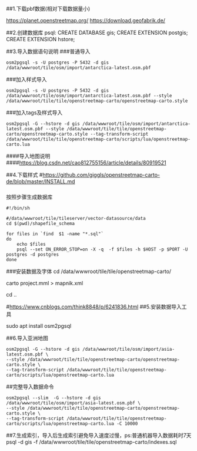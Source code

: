 ##1.下载pbf数据(相对下载数据量小)

https://planet.openstreetmap.org/
https://download.geofabrik.de/


##2.创建数据库
psql:
CREATE DATABASE gis;
CREATE EXTENSION postgis;
CREATE EXTENSION hstore;

##3.导入数据语句说明
###普通导入
```
osm2pgsql -s -U postgres -P 5432 -d gis /data/wwwroot/tile/osm/import/antarctica-latest.osm.pbf
```
###加入样式导入
```
osm2pgsql -s -U postgres -P 5432 -d gis /data/wwwroot/tile/osm/import/antarctica-latest.osm.pbf --style /data/wwwroot/tile/tile/openstreetmap-carto/openstreetmap-carto.style
```
###加入tags及样式导入
```
osm2pgsql -G --hstore -d gis /data/wwwroot/tile/osm/import/antarctica-latest.osm.pbf --style /data/wwwroot/tile/tile/openstreetmap-carto/openstreetmap-carto.style --tag-transform-script /data/wwwroot/tile/tile/openstreetmap-carto/scripts/lua/openstreetmap-carto.lua
```
####导入地图说明
####https://blog.csdn.net/cao812755156/article/details/80919521

##4.下载样式
#https://github.com/giggls/openstreetmap-carto-de/blob/master/INSTALL.md
###
按照步骤生成数据库

```
#!/bin/sh

#/data/wwwroot/tile/tileserver/vector-datasource/data
cd $(pwd)/shapefile_schema

for files in `find  $1 -name "*.sql"`
do
    echo $files
    psql --set ON_ERROR_STOP=on -X -q  -f $files -h $HOST -p $PORT -U postgres -d postgres 
done
```

###安装数据及字体
cd /data/wwwroot/tile/tile/openstreetmap-carto/

carto project.mml > mapnik.xml

cd ..

#https://www.cnblogs.com/think8848/p/6241836.html
##5.安装数据导入工具

sudo apt install osm2pgsql

##6.导入亚洲地图
```
osm2pgsql -G --hstore -d gis /data/wwwroot/tile/osm/import/asia-latest.osm.pbf \
--style /data/wwwroot/tile/tile/openstreetmap-carto/openstreetmap-carto.style \
--tag-transform-script /data/wwwroot/tile/tile/openstreetmap-carto/scripts/lua/openstreetmap-carto.lua
```
##完整导入数据命令
```
osm2pgsql --slim  -G --hstore -d gis /data/wwwroot/tile/osm/import/asia-latest.osm.pbf \
--style /data/wwwroot/tile/tile/openstreetmap-carto/openstreetmap-carto.style \
--tag-transform-script /data/wwwroot/tile/tile/openstreetmap-carto/scripts/lua/openstreetmap-carto.lua -C 10000
```

##7.生成索引，导入后生成索引避免导入速度过慢，ps:普通机器导入数据耗时7天
psql -d gis -f /data/wwwroot/tile/tile/openstreetmap-carto/indexes.sql


